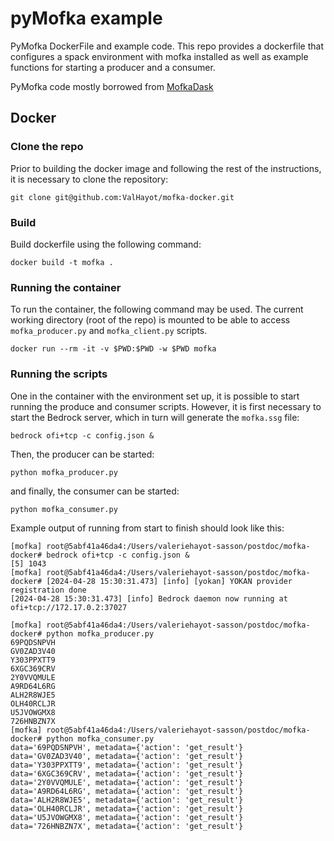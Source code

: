 # pyMofka example

PyMofka DockerFile and example code. This repo provides a dockerfile that configures a spack environment with mofka installed as well as example functions for starting a producer and a consumer.

PyMofka code mostly borrowed from [MofkaDask](https://github.com/GueroudjiAmal/MofkaDask/)

## Docker

### Clone the repo
Prior to building the docker image and following the rest of the instructions, it is necessary to clone the repository:

```
git clone git@github.com:ValHayot/mofka-docker.git
```

### Build
Build dockerfile using the following command:

```
docker build -t mofka .
```

### Running the container
To run the container, the following command may be used. The current working directory (root of the repo) is mounted to be able to access `mofka_producer.py` and `mofka_client.py` scripts.

```
docker run --rm -it -v $PWD:$PWD -w $PWD mofka
```

### Running the scripts
One in the container with the environment set up, it is possible to start running the produce and consumer scripts. However, it is first necessary to start the Bedrock server, which in turn will generate the `mofka.ssg` file:

```
bedrock ofi+tcp -c config.json &
```

Then, the producer can be started:
```
python mofka_producer.py
```

and finally, the consumer can be started:
```
python mofka_consumer.py
```

Example output of running from start to finish should look like this:

```
[mofka] root@5abf41a46da4:/Users/valeriehayot-sasson/postdoc/mofka-docker# bedrock ofi+tcp -c config.json &
[5] 1043
[mofka] root@5abf41a46da4:/Users/valeriehayot-sasson/postdoc/mofka-docker# [2024-04-28 15:30:31.473] [info] [yokan] YOKAN provider registration done
[2024-04-28 15:30:31.473] [info] Bedrock daemon now running at ofi+tcp://172.17.0.2:37027

[mofka] root@5abf41a46da4:/Users/valeriehayot-sasson/postdoc/mofka-docker# python mofka_producer.py
69PQDSNPVH
GV0ZAD3V40
Y303PPXTT9
6XGC369CRV
2Y0VVQMULE
A9RD64L6RG
ALH2R8WJE5
OLH40RCLJR
U5JVOWGMX8
726HNBZN7X
[mofka] root@5abf41a46da4:/Users/valeriehayot-sasson/postdoc/mofka-docker# python mofka_consumer.py 
data='69PQDSNPVH', metadata={'action': 'get_result'}
data='GV0ZAD3V40', metadata={'action': 'get_result'}
data='Y303PPXTT9', metadata={'action': 'get_result'}
data='6XGC369CRV', metadata={'action': 'get_result'}
data='2Y0VVQMULE', metadata={'action': 'get_result'}
data='A9RD64L6RG', metadata={'action': 'get_result'}
data='ALH2R8WJE5', metadata={'action': 'get_result'}
data='OLH40RCLJR', metadata={'action': 'get_result'}
data='U5JVOWGMX8', metadata={'action': 'get_result'}
data='726HNBZN7X', metadata={'action': 'get_result'}
```

